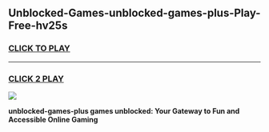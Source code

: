 
## Unblocked-Games-unblocked-games-plus-Play-Free-hv25s
<h3>
<a href="https://premium76.site?title=unblocked-games-plus&ref=21A">CLICK TO PLAY</a></h3>
<hr>

<h3>
<a href="https://premium76.site?title=unblocked-games-plus&ref=21A">CLICK 2 PLAY</a>
  
</h3>

<a href="https://premium76.site?title=unblocked-games-plus&ref=21A"><img src="https://clearcache.store/games.png"></a>


**unblocked-games-plus games unblocked: Your Gateway to Fun and Accessible Online Gaming**
